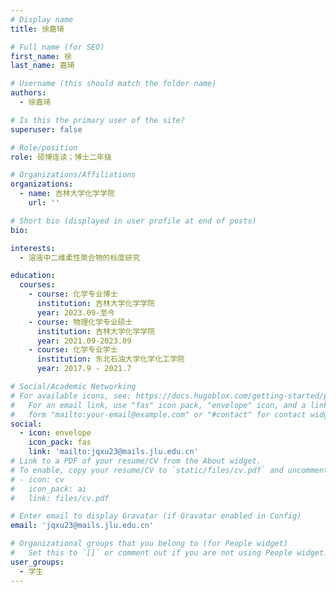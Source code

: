 ```yaml
---
# Display name
title: 徐嘉琦

# Full name (for SEO)
first_name: 徐
last_name: 嘉琦

# Username (this should match the folder name)
authors:
  - 徐嘉琦

# Is this the primary user of the site?
superuser: false

# Role/position
role: 硕博连读；博士二年级

# Organizations/Affiliations
organizations:
  - name: 吉林大学化学学院
    url: ''

# Short bio (displayed in user profile at end of posts)
bio: 

interests:
  - 溶液中二维柔性聚合物的标度研究

education:
  courses:
    - course: 化学专业博士
      institution: 吉林大学化学学院
      year: 2023.09-至今
    - course: 物理化学专业硕士
      institution: 吉林大学化学学院
      year: 2021.09-2023.09
    - course: 化学专业学士
      institution: 东北石油大学化学化工学院
      year: 2017.9 - 2021.7

# Social/Academic Networking
# For available icons, see: https://docs.hugoblox.com/getting-started/page-builder/#icons
#   For an email link, use "fas" icon pack, "envelope" icon, and a link in the
#   form "mailto:your-email@example.com" or "#contact" for contact widget.
social:
  - icon: envelope
    icon_pack: fas
    link: 'mailto:jqxu23@mails.jlu.edu.cn'
# Link to a PDF of your resume/CV from the About widget.
# To enable, copy your resume/CV to `static/files/cv.pdf` and uncomment the lines below.
# - icon: cv
#   icon_pack: ai
#   link: files/cv.pdf

# Enter email to display Gravatar (if Gravatar enabled in Config)
email: 'jqxu23@mails.jlu.edu.cn'

# Organizational groups that you belong to (for People widget)
#   Set this to `[]` or comment out if you are not using People widget.
user_groups:
  - 学生
---
```

